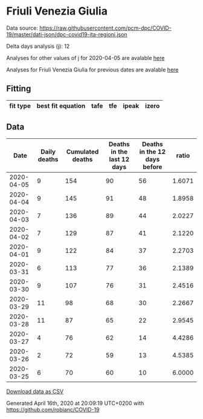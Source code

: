 # Friuli Venezia Giulia

Data source: https://raw.githubusercontent.com/pcm-dpc/COVID-19/master/dati-json/dpc-covid19-ita-regioni.json

Delta days analysis (j): 12

Analyses for other values of j for 2020-04-05 are avalable [here](../2020-04-05/README.md)

Analyses for Friuli Venezia Giulia for previous dates are avalable [here](../README.md)

## Fitting 
|fit type|best fit equation|tafe|tfe|ipeak|izero|
|-------|-----|--------|------|---|---|

## Data
|Date|Daily deaths|Cumulated deaths|Deaths in the last 12 days|Deaths in the 12 days before|ratio|
|----|----------|-----------|-------|--------------------|-----|
|2020-04-05|9|154|90|56|1.6071|
|2020-04-04|9|145|91|48|1.8958|
|2020-04-03|7|136|89|44|2.0227|
|2020-04-02|7|129|87|41|2.1220|
|2020-04-01|9|122|84|37|2.2703|
|2020-03-31|6|113|77|36|2.1389|
|2020-03-30|9|107|76|31|2.4516|
|2020-03-29|11|98|68|30|2.2667|
|2020-03-28|11|87|65|22|2.9545|
|2020-03-27|4|76|62|14|4.4286|
|2020-03-26|2|72|59|13|4.5385|
|2020-03-25|6|70|60|10|6.0000|

[Download data as CSV](COVID-19_friuli_venezia_giulia_j12_2020-04-05.csv)

Generated April 16th, 2020 at 20:09:19 UTC+0200 with https://github.com/robianc/COVID-19
